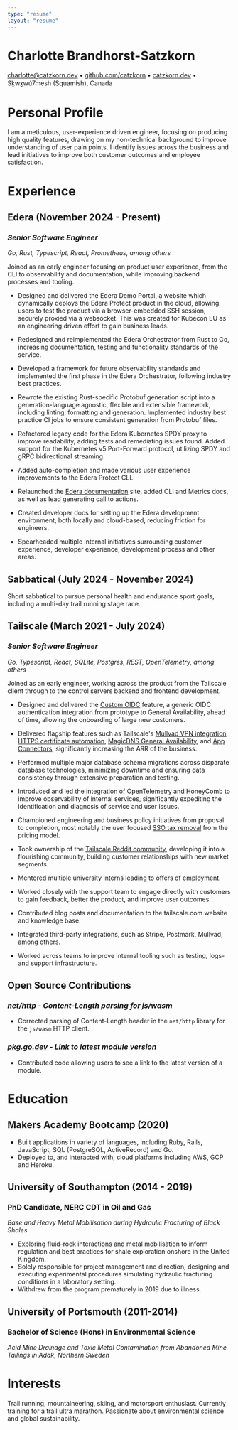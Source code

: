 ```yaml
---
type: "resume"
layout: "resume"
---
```


# Charlotte Brandhorst-Satzkorn

[charlotte@catzkorn.dev](mailto:charlotte@catzkorn.dev) •
[github.com/catzkorn](https://github.com/catzkorn) •
[catzkorn.dev](https://catzkorn.dev) •
Sḵwx̱wú7mesh (Squamish), Canada

# Personal Profile

I am a meticulous, user-experience driven engineer, focusing on producing high quality features, drawing on my non-technical background to improve understanding of user pain points. I identify issues across the business and lead initiatives to improve both customer outcomes and employee satisfaction.

# Experience

## Edera (November 2024 - Present)

### _Senior Software Engineer_

_Go, Rust, Typescript, React, Prometheus, among others_

Joined as an early engineer focusing on product user experience, from the CLI to observability and documentation, while improving backend processes and tooling.

- Designed and delivered the Edera Demo Portal, a website which dynamically deploys the Edera Protect product in the cloud, allowing users to test the product via a browser-embedded SSH session, securely proxied via a websocket. This was created for Kubecon EU as an engineering driven effort to gain business leads.

- Redesigned and reimplemented the Edera Orchestrator from Rust to Go, increasing documentation, testing and functionality standards of the service.

- Developed a framework for future observability standards and implemented the first phase in the Edera Orchestrator, following industry best practices.

- Rewrote the existing Rust-specific Protobuf generation script into a generation-language agnostic, flexible and extensible framework, including linting, formatting and generation. Implemented industry best practice CI jobs to ensure consistent generation from Protobuf files.

- Refactored legacy code for the Edera Kubernetes SPDY proxy to improve readability, adding tests and remediating issues found. Added support for the Kubernetes v5 Port-Forward protocol, utilizing SPDY and gRPC bidirectional streaming.

- Added auto-completion and made various user experience improvements to the Edera Protect CLI.

- Relaunched the [Edera documentation](https://docs.edera.dev/) site, added CLI and Metrics docs, as well as lead generating call to actions.

- Created developer docs for setting up the Edera development environment, both locally and cloud-based, reducing friction for engineers.

- Spearheaded multiple internal initiatives surrounding customer experience, developer experience, development process and other areas.

## Sabbatical (July 2024 - November 2024)

Short sabbatical to pursue personal health and endurance sport goals, including a multi-day trail running stage race.

## Tailscale (March 2021 - July 2024)

### _Senior Software Engineer_

_Go, Typescript, React, SQLite, Postgres, REST, OpenTelemetry, among others_

Joined as an early engineer, working across the product from the Tailscale client through to the control servers backend and frontend development.

- Designed and delivered the [Custom OIDC](https://tailscale.com/blog/custom-oidc-ga) feature, a generic OIDC authentication integration from prototype to General Availability, ahead of time, allowing the onboarding of large new customers.

- Delivered flagship features such as Tailscale's [Mullvad VPN integration](https://tailscale.com/blog/mullvad-integration), [HTTPS certificate automation](https://tailscale.com/blog/tls-certs), [MagicDNS General Availability](https://tailscale.com/blog/magicdns), and [App Connectors](https://tailscale.com/blog/saas), significantly increasing the ARR of the business.

- Performed multiple major database schema migrations across disparate database technologies, minimizing downtime and ensuring data consistency through extensive preparation and testing.

- Introduced and led the integration of OpenTelemetry and HoneyComb to improve observability of internal services, significantly expediting the identification and diagnosis of service and user issues.

- Championed engineering and business policy initiatives from proposal to completion, most notably the user focused [SSO tax removal](https://tailscale.com/blog/sso-tax-cut) from the pricing model.

- Took ownership of the [Tailscale Reddit community](https://reddit.com/r/tailscale/), developing it into a flourishing community, building customer relationships with new market segments.

- Mentored multiple university interns leading to offers of employment.

- Worked closely with the support team to engage directly with customers to gain feedback, better the product, and improve user outcomes.

- Contributed blog posts and documentation to the tailscale.com website and knowledge base.

- Integrated third-party integrations, such as Stripe, Postmark, Mullvad, among others.

- Worked across teams to improve internal tooling such as testing, logs- and support infrastructure.

## Open Source Contributions

### _[net/http](https://go-review.googlesource.com/c/go/+/358134) - Content-Length parsing for js/wasm_

- Corrected parsing of Content-Length header in the `net/http` library for the `js/wasm` HTTP client.

### _[pkg.go.dev](https://go-review.googlesource.com/c/pkgsite/+/274413/) - Link to latest module version_

- Contributed code allowing users to see a link to the latest version of a module.

# Education

## Makers Academy Bootcamp (2020)

- Built applications in variety of languages, including Ruby, Rails, JavaScript, SQL (PostgreSQL, ActiveRecord) and Go.
- Deployed to, and interacted with, cloud platforms including AWS, GCP and Heroku.

## University of Southampton (2014 - 2019)

### PhD Candidate, NERC CDT in Oil and Gas

_Base and Heavy Metal Mobilisation during Hydraulic Fracturing of Black Shales_

- Exploring fluid-rock interactions and metal mobilisation to inform regulation and best practices for shale exploration onshore in the United Kingdom.
- Solely responsible for project management and direction, designing and executing experimental procedures simulating hydraulic fracturing conditions in a laboratory setting.
- Withdrew from the program prematurely in 2019 due to illness.

## University of Portsmouth (2011-2014)

### Bachelor of Science (Hons) in Environmental Science

_Acid Mine Drainage and Toxic Metal Contamination from Abandoned Mine Tailings in Adak, Northern Sweden_

# Interests

Trail running, mountaineering, skiing, and motorsport enthusiast. Currently training for a trail ultra marathon. Passionate about environmental science and global sustainability.
